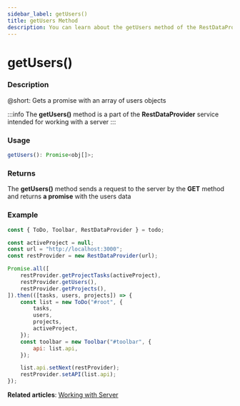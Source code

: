 ```yaml
---
sidebar_label: getUsers()
title: getUsers Method
description: You can learn about the getUsers method of the RestDataProvider in the documentation of the DHTMLX JavaScript To Do List library. Browse developer guides and API reference, try out code examples and live demos, and download a free 30-day evaluation version of DHTMLX To Do List.
---
```


# getUsers()

### Description

@short: Gets a promise with an array of users objects

:::info
The **getUsers()** method is a part of the **RestDataProvider** service intended for working with a server
:::

### Usage

~~~js
getUsers(): Promise<obj[]>;
~~~

### Returns

The **getUsers()** method sends a request to the server by the **GET** method and returns **a promise** with the users data


### Example

~~~js {5,9}
const { ToDo, Toolbar, RestDataProvider } = todo;

const activeProject = null;
const url = "http://localhost:3000";
const restProvider = new RestDataProvider(url);

Promise.all([
    restProvider.getProjectTasks(activeProject),
    restProvider.getUsers(),
    restProvider.getProjects(),
]).then(([tasks, users, projects]) => {
    const list = new ToDo("#root", {
        tasks,
        users,
        projects,
        activeProject,
    });
    const toolbar = new Toolbar("#toolbar", {
        api: list.api,
    });

    list.api.setNext(restProvider);
    restProvider.setAPI(list.api);
});
~~~

**Related articles**: [Working with Server](guides/working_with_server.md)